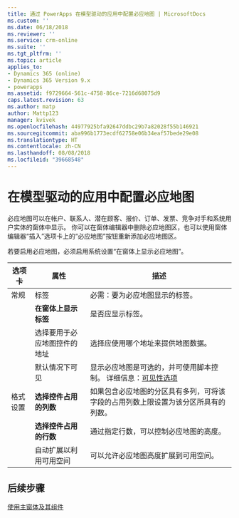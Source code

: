 ```yaml
---
title: 通过 PowerApps 在模型驱动的应用中配置必应地图 | MicrosoftDocs
ms.custom: ''
ms.date: 06/18/2018
ms.reviewer: ''
ms.service: crm-online
ms.suite: ''
ms.tgt_pltfrm: ''
ms.topic: article
applies_to:
- Dynamics 365 (online)
- Dynamics 365 Version 9.x
- powerapps
ms.assetid: f9729664-561c-4758-86ce-7216d68075d9
caps.latest.revision: 63
ms.author: matp
author: Mattp123
manager: kvivek
ms.openlocfilehash: 44977925bfa92647ddbc29b7a82028f55b146921
ms.sourcegitcommit: aba996b1773ecdf62758e06b34eaf57bede29e08
ms.translationtype: HT
ms.contentlocale: zh-CN
ms.lasthandoff: 08/08/2018
ms.locfileid: "39668548"
---
```

# <a name="configure-bing-maps-in-a-model-driven-app"></a>在模型驱动的应用中配置必应地图

 必应地图可以在帐户、联系人、潜在顾客、报价、订单、发票、竞争对手和系统用户实体的窗体中显示。 你可以在窗体编辑器中删除必应地图区，也可以使用窗体编辑器“插入”选项卡上的“必应地图”按钮重新添加必应地图区。  
  
 若要启用必应地图，必须启用系统设置“在窗体上显示必应地图”。  
  
|选项卡|属性|描述|  
|---------|--------------|-----------------|  
|常规|标签|必需：要为必应地图显示的标签。|  
||**在窗体上显示标签**|是否应显示标签。|  
||选择要用于必应地图控件的地址|选择应使用哪个地址来提供地图数据。|  
||默认情况下可见|显示必应地图是可选的，并可使用脚本控制。 详细信息：[可见性选项](visibility-options-legacy.md)|  
|格式设置|**选择控件占用的列数**|如果包含必应地图的分区具有多列，可将该字段的占用列数上限设置为该分区所具有的列数。|  
||**选择控件占用的行数**|通过指定行数，可以控制必应地图的高度。|  
||自动扩展以利用可用空间|可以允许必应地图高度扩展到可用空间。|  

## <a name="next-steps"></a>后续步骤

[使用主窗体及其组件](use-main-form-and-components.md)